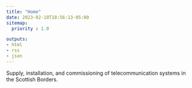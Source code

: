 ```yaml
---
title: "Home"
date: 2023-02-10T18:56:13-05:00
sitemap:
  priority : 1.0

outputs:
- html
- rss
- json
---
```

Supply, installation, and commissioning of telecommunication systems in the Scottish Borders.
